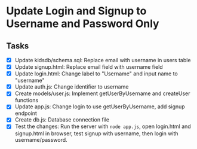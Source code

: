# Update Login and Signup to Username and Password Only

## Tasks
- [x] Update kidsdb/schema.sql: Replace email with username in users table
- [x] Update signup.html: Replace email field with username field
- [x] Update login.html: Change label to "Username" and input name to "username"
- [x] Update auth.js: Change identifier to username
- [x] Create models/user.js: Implement getUserByUsername and createUser functions
- [x] Update app.js: Change login to use getUserByUsername, add signup endpoint
- [x] Create db.js: Database connection file
- [x] Test the changes: Run the server with `node app.js`, open login.html and signup.html in browser, test signup with username, then login with username/password.
